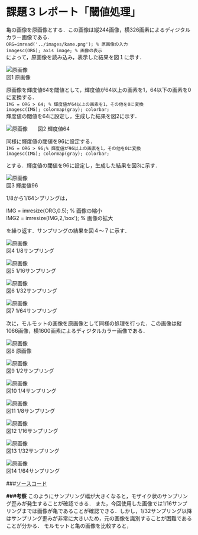 # 課題３レポート「閾値処理」

亀の画像を原画像とする．この画像は縦244画像，横326画素によるディジタルカラー画像である．      
`ORG=imread('../images/kame.png'); % 原画像の入力`     
`imagesc(ORG); axis image; % 画像の表示`   
によって，原画像を読み込み，表示した結果を図１に示す．       

![原画像](https://github.com/suke123/matlab_image_processing/blob/master/%E8%AA%B2%E9%A1%8C3/images/kame1-1.png)       
図1 原画像       

原画像を輝度値64を閾値として，輝度値が64以上の画素を1，64以下の画素を0に変換する．             
`IMG = ORG > 64; % 輝度値が64以上の画素を1，その他を0に変換`               
`imagesc(IMG); colormap(gray); colorbar;`            
輝度値の閾値を64に設定し，生成した結果を図2に示す．      

![原画像](https://github.com/suke123/matlab_image_processing/blob/master/%E8%AA%B2%E9%A1%8C3/images/kido64.png)       
図2 輝度値64        

同様に輝度値の閾値を96に設定する．               
`IMG = ORG > 96;% 輝度値が96以上の画素を1，その他を0に変換`                 
`imagesc(IMG); colormap(gray); colorbar;`                    

とする．輝度値の閾値を96に設定し，生成した結果を図3に示す．      

![原画像](https://github.com/suke123/matlab_image_processing/blob/master/%E8%AA%B2%E9%A1%8C3/images/kido96.png)       
図3 輝度値96               

1/8から1/64ンプリングは，

IMG = imresize(ORG,0.5); % 画像の縮小  
IMG2 = imresize(IMG,2,'box'); % 画像の拡大

を繰り返す．サンプリングの結果を図４～７に示す．

![原画像](https://github.com/suke123/matlab_image_processing/blob/master/%E8%AA%B2%E9%A1%8C3/images/kido128.png)  
図4 1/8サンプリング

![原画像](https://github.com/suke123/matlab_image_processing/blob/master/%E8%AA%B2%E9%A1%8C3/images/kido192%5D.png)  
図5 1/16サンプリング

![原画像](https://github.com/suke123/matlab_image_processing/blob/master/%E8%AA%B2%E9%A1%8C1/images/kame1-32.png)  
図6 1/32サンプリング

![原画像](https://github.com/suke123/matlab_image_processing/blob/master/%E8%AA%B2%E9%A1%8C1/images/kame1-64.png)  
図7 1/64サンプリング

次に，モルモットの画像を原画像として同様の処理を行った．この画像は縦1066画像，横1600画素によるディジタルカラー画像である．

![原画像](https://github.com/suke123/matlab_image_processing/blob/master/%E8%AA%B2%E9%A1%8C1/images/molmot0.png)  
図8 原画像

![原画像](https://github.com/suke123/matlab_image_processing/blob/master/%E8%AA%B2%E9%A1%8C1/images/molmot1.png)  
図9 1/2サンプリング

![原画像](https://github.com/suke123/matlab_image_processing/blob/master/%E8%AA%B2%E9%A1%8C1/images/molmot2.png)  
図10 1/4サンプリング

![原画像](https://github.com/suke123/matlab_image_processing/blob/master/%E8%AA%B2%E9%A1%8C1/images/molmot3.png)  
図11 1/8サンプリング

![原画像](https://github.com/suke123/matlab_image_processing/blob/master/%E8%AA%B2%E9%A1%8C1/images/molmot4.png)  
図12 1/16サンプリング

![原画像](https://github.com/suke123/matlab_image_processing/blob/master/%E8%AA%B2%E9%A1%8C1/images/molmot5.png)  
図13 1/32サンプリング

![原画像](https://github.com/suke123/matlab_image_processing/blob/master/%E8%AA%B2%E9%A1%8C1/images/molmot6.png)  
図14 1/64サンプリング

###[ソースコード](https://github.com/suke123/matlab_image_processing/blob/master/%E8%AA%B2%E9%A1%8C3/kadai3.m)   

**###考察**
このようにサンプリング幅が大きくなると，モザイク状のサンプリング歪みが発生することが確認できる．
また，今回使用した画像では1/16サンプリングまでは画像が亀であることが確認できる．しかし，1/32サンプリング以降はサンプリング歪みが非常に大きいため，元の画像を識別することが困難であることが分かる．
モルモットと亀の画像を比較すると，
